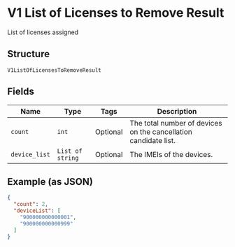 
# V1 List of Licenses to Remove Result

List of licenses assigned

## Structure

`V1ListOfLicensesToRemoveResult`

## Fields

| Name | Type | Tags | Description |
|  --- | --- | --- | --- |
| `count` | `int` | Optional | The total number of devices on the cancellation candidate list. |
| `device_list` | `List of string` | Optional | The IMEIs of the devices. |

## Example (as JSON)

```json
{
  "count": 2,
  "deviceList": [
    "900000000000001",
    "900000000000999"
  ]
}
```

